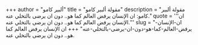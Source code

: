 +++
author = "ألبير كامو"
title = "مقولة ألبير كامو"
description = "مقولة ألبير كامو: ان الإنسان يرفض العالم كما هو.. دون ان يرضى بالتخلي عنه."
quote = '''ان الإنسان يرفض العالم كما هو.. دون ان يرضى بالتخلي عنه.''' 
slug = "ان-الإنسان-يرفض-العالم-كما-هو-دون-ان-يرضى-بالتخلي-عنه"
+++
ان الإنسان يرفض العالم كما هو.. دون ان يرضى بالتخلي عنه.
